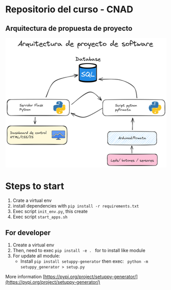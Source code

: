 # Repositorio del curso - CNAD

## Arquitectura de propuesta de proyecto 
![arq](assets/Arquitectura_curso_cnad.excalidraw.png)

# Steps to start


1. Crate a virtual env
2. install dependencies with `pip install -r requirements.txt`
3. Exec script `init_env.py`, this create
4. Exec script `start_apps.sh`

## For developer

1. Create a virtual env
2. Then, need to exec `pip install -e . ` for to install like module
3. For update all module:
    - Install `pip install setuppy-generator` then exec: ` python -m setuppy_generator > setup.py`

More information [https://pypi.org/project/setuppy-generator/](https://pypi.org/project/setuppy-generator/)